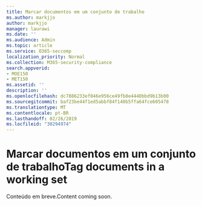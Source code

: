 ```yaml
---
title: Marcar documentos em um conjunto de trabalho
ms.author: markjjo
author: markjjo
manager: laurawi
ms.date: ''
ms.audience: Admin
ms.topic: article
ms.service: O365-seccomp
localization_priority: Normal
ms.collection: M365-security-compliance
search.appverid:
- MOE150
- MET150
ms.assetid: ''
description: ''
ms.openlocfilehash: dc7886233ef046e956ce49fb8e4440bbd9b13b00
ms.sourcegitcommit: baf23be44f1ed5abbf84f140b5ffa64fce605478
ms.translationtype: MT
ms.contentlocale: pt-BR
ms.lasthandoff: 02/26/2019
ms.locfileid: "30294974"
---
```

# <a name="tag-documents-in-a-working-set"></a><span data-ttu-id="5a36c-102">Marcar documentos em um conjunto de trabalho</span><span class="sxs-lookup"><span data-stu-id="5a36c-102">Tag documents in a working set</span></span>

<span data-ttu-id="5a36c-103">Conteúdo em breve.</span><span class="sxs-lookup"><span data-stu-id="5a36c-103">Content coming soon.</span></span>